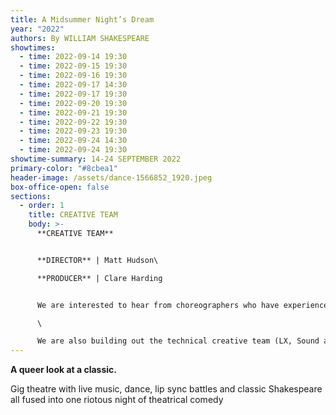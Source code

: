 ```yaml
---
title: A Midsummer Night’s Dream
year: "2022"
authors: By WILLIAM SHAKESPEARE
showtimes:
  - time: 2022-09-14 19:30
  - time: 2022-09-15 19:30
  - time: 2022-09-16 19:30
  - time: 2022-09-17 14:30
  - time: 2022-09-17 19:30
  - time: 2022-09-20 19:30
  - time: 2022-09-21 19:30
  - time: 2022-09-22 19:30
  - time: 2022-09-23 19:30
  - time: 2022-09-24 14:30
  - time: 2022-09-24 19:30
showtime-summary: 14-24 SEPTEMBER 2022
primary-color: "#8cbea1"
header-image: /assets/dance-1566852_1920.jpeg
box-office-open: false
sections:
  - order: 1
    title: CREATIVE TEAM
    body: >-
      **CREATIVE TEAM**


      **DIRECTOR** | Matt Hudson\

      **PRODUCER** | Clare Harding


      We are interested to hear from choreographers who have experience in commercial pop, and maybe voguing. Also, on the hunt for assistant directors from the LGBT+ community to come and get involved, no experience necessary.\

      \

      We are also building out the technical creative team (LX, Sound and Staging) so get in touch if you are interested.
---
```

**A queer look at a classic.** 

Gig theatre with live music, dance, lip sync battles and classic Shakespeare all fused into one riotous night of theatrical comedy